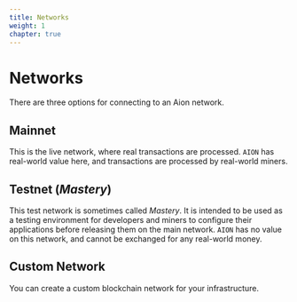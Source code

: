 ```yaml
---
title: Networks
weight: 1
chapter: true
---
```


# Networks

There are three options for connecting to an Aion network.

## Mainnet

This is the live network, where real transactions are processed. `AION` has real-world value here, and transactions are processed by real-world miners.

## Testnet (_Mastery_)

This test network is sometimes called _Mastery_. It is intended to be used as a testing environment for developers and miners to configure their applications before releasing them on the main network. `AION` has no value on this network, and cannot be exchanged for any real-world money.

## Custom Network

You can create a custom blockchain network for your infrastructure.